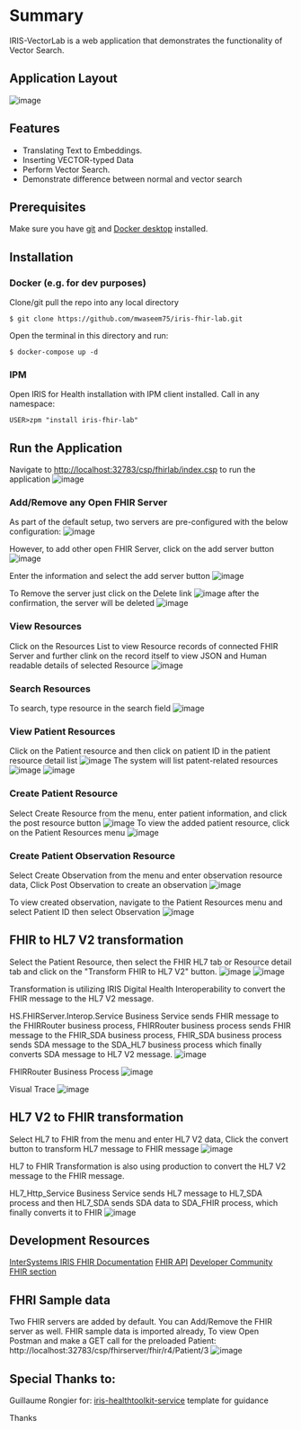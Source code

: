 # Summary
IRIS-VectorLab is a web application that demonstrates the functionality of Vector Search. 

## Application Layout
![image](https://github.com/mwaseem75/iris-fhir-lab/assets/18219467/c71559ae-9ce7-46a3-ab99-1800ab47adbd)

## Features
* Translating Text to Embeddings.
* Inserting VECTOR-typed Data
* Perform Vector Search.
* Demonstrate difference between normal and vector search

## Prerequisites
Make sure you have [git](https://git-scm.com/book/en/v2/Getting-Started-Installing-Git) and [Docker desktop](https://www.docker.com/products/docker-desktop) installed.

## Installation 

### Docker (e.g. for dev purposes)

Clone/git pull the repo into any local directory

```
$ git clone https://github.com/mwaseem75/iris-fhir-lab.git
```

Open the terminal in this directory and run:

```
$ docker-compose up -d
```

### IPM

Open IRIS for Health installation with IPM client installed. Call in any namespace:

```
USER>zpm "install iris-fhir-lab"
```

## Run the Application
Navigate to [http://localhost:32783/csp/fhirlab/index.csp](http://localhost:32783/csp/fhirlab/index.csp) to run the application
![image](https://github.com/mwaseem75/iris-fhir-lab/assets/18219467/c5b861ee-4b93-4471-b682-77a086c069fe)


### Add/Remove any Open FHIR Server
As part of the default setup, two servers are pre-configured with the below configuration:
![image](https://github.com/mwaseem75/iris-fhir-lab/assets/18219467/e57f59b6-129a-4886-9f70-228efd8b9c10)

However, to add other open FHIR Server, click on the add server button
![image](https://github.com/mwaseem75/iris-fhir-lab/assets/18219467/cab8131f-1a67-4f49-a464-25d4184dd9e2)

Enter the information and select the add server button
![image](https://github.com/mwaseem75/iris-fhir-lab/assets/18219467/7e9c12bd-6878-4b51-bcba-700bea4de58f)

To Remove the server just click on the Delete link
![image](https://github.com/mwaseem75/iris-fhir-lab/assets/18219467/e2b08927-465f-4393-8e8a-3c7ae51653f8)
after the confirmation, the server will be deleted
![image](https://github.com/mwaseem75/iris-fhir-lab/assets/18219467/24767167-743f-45c5-b609-68c31151faf1)

### View Resources
Click on the Resources List to view Resource records of connected FHIR Server and further clink on the record itself to view JSON and Human readable details of selected Resource
![image](https://github.com/mwaseem75/iris-fhir-lab/assets/18219467/751d7d05-e9e5-4b3d-a7b1-a2c939cc826e)


### Search Resources
To search, type resource in the search field
![image](https://github.com/mwaseem75/iris-fhir-lab/assets/18219467/8903a73b-9558-4700-bde6-557bfc92d923)


### View Patient Resources
Click on the Patient resource and then click on patient ID in the patient resource detail list
![image](https://github.com/mwaseem75/iris-fhir-lab/assets/18219467/83e87290-bfba-4265-80be-24aacbdccccf)
The system will list patent-related resources
![image](https://github.com/mwaseem75/iris-fhir-lab/assets/18219467/c9473e71-7bb2-4e5c-ac2e-641dd6be92b7)
![image](https://github.com/mwaseem75/iris-fhir-lab/assets/18219467/afc398a4-18d6-46cf-abda-e8748274a64c)


### Create Patient Resource
Select Create Resource from the menu, enter patient information, and click the post resource button 
![image](https://github.com/mwaseem75/iris-fhir-lab/assets/18219467/ce7809da-e2af-4bb4-ba2c-9e3e2e69dbf3)
To view the added patient resource, click on the Patient Resources menu
![image](https://github.com/mwaseem75/iris-fhir-lab/assets/18219467/10e9e7cd-bac9-42d1-ac39-d8d65203a0a3)

### Create Patient Observation Resource
Select Create Observation from the menu and enter observation resource data, Click Post Observation to create an observation
![image](https://github.com/mwaseem75/iris-fhir-lab/assets/18219467/e5c3c1fa-9cb7-4877-8044-6a7ab9cd2c1e)

To view created observation, navigate to the Patient Resources menu and select Patient ID then select Observation
![image](https://github.com/mwaseem75/iris-fhir-lab/assets/18219467/ecea0c81-70a7-4d7b-9fec-92358ec94b56)

## FHIR to HL7 V2 transformation
Select the Patient Resource, then select the FHIR HL7 tab or Resource detail tab and click on the "Transform FHIR to HL7 V2" button.
![image](https://github.com/mwaseem75/iris-fhir-lab/assets/18219467/3fefe2b9-fee2-45b6-9d93-c5e584822248)
![image](https://github.com/mwaseem75/iris-fhir-lab/assets/18219467/34b9e14b-de8b-45f1-9727-909348b135e3)

Transformation is utilizing IRIS Digital Health Interoperability to convert the FHIR message to the HL7 V2 message.

HS.FHIRServer.Interop.Service Business Service sends FHIR message to the FHIRRouter business process,
FHIRRouter business process sends FHIR message to the FHIR_SDA business process,
FHIR_SDA business process sends SDA message to the SDA_HL7 business process which finally converts SDA message to HL7 V2 message. 
![image](https://github.com/mwaseem75/iris-fhir-lab/assets/18219467/cd3d5a6d-e8e4-4f46-ac35-abdba0d6bded)

FHIRRouter Business Process
![image](https://github.com/mwaseem75/iris-fhir-lab/assets/18219467/a0727f12-e7a6-4608-8544-493c6f2ee70f)

Visual Trace
![image](https://github.com/mwaseem75/iris-fhir-lab/assets/18219467/c4cd6f6f-94c5-40da-9213-6698e67e0709)

## HL7 V2 to FHIR transformation 
Select HL7 to FHIR from the menu and enter HL7 V2 data, Click the convert button to transform HL7 message to FHIR message
![image](https://github.com/mwaseem75/iris-fhir-lab/assets/18219467/e674506f-6498-4a1e-979e-5dc998dbd46c)

HL7 to FHIR Transformation is also using production to convert the HL7 V2 message to the FHIR message.

HL7_Http_Service Business Service sends HL7 message to HL7_SDA process and then HL7_SDA sends SDA data to SDA_FHIR process, which finally converts it to FHIR
![image](https://github.com/mwaseem75/iris-fhir-lab/assets/18219467/3835a154-b46a-4c7e-9fe4-ab0fc854a638)


## Development Resources
[InterSystems IRIS FHIR Documentation](https://docs.intersystems.com/irisforhealth20203/csp/docbook/Doc.View.cls?KEY=HXFHIR)
[FHIR API](http://hl7.org/fhir/resourcelist.html)
[Developer Community FHIR section](https://community.intersystems.com/tags/fhir)

## FHRI Sample data
Two FHIR servers are added by default. You can Add/Remove the FHIR server as well.
FHIR sample data is imported already, To view Open Postman and make a GET call for the preloaded Patient:
http://localhost:32783/csp/fhirserver/fhir/r4/Patient/3
![image](https://github.com/mwaseem75/iris-fhir-lab/assets/18219467/e62ca528-c136-4e16-9c61-20fd05e5ce05)

## Special Thanks to:
Guillaume Rongier for: [iris-healthtoolkit-service](https://openexchange.intersystems.com/package/iris-healthtoolkit-service) template for guidance

Thanks
